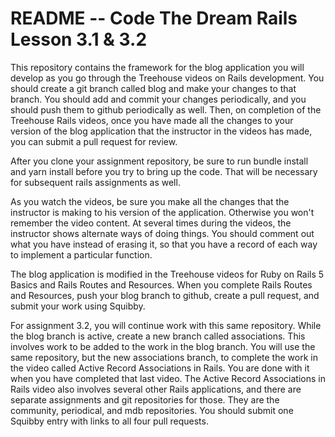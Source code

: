 # README -- Code The Dream Rails Lesson 3.1 & 3.2

This repository contains the framework for the blog application you will develop as you go through the
Treehouse videos on Rails development. You should create a git branch called blog and make your changes
to that branch. You should add and commit your changes periodically, and you should push them to github
periodically as well. Then, on completion of the Treehouse Rails videos, once you have made all the
changes to your version of the blog application that the instructor in the videos has made, you can
submit a pull request for review.

After you clone your assignment repository, be sure to run bundle install and yarn install
before you try to bring up the
code. That will be necessary for subsequent rails assignments as well.

As you watch the videos, be sure you make all the changes that the instructor is making to his version of
the application. Otherwise you won't remember the video content. At several times during the videos, the
instructor shows alternate ways of doing things. You should comment out what you have instead of erasing
it, so that you have a record of each way to implement a particular function.

The blog application is modified in the Treehouse videos for Ruby on Rails 5 Basics and Rails Routes and
Resources.  When you complete Rails Routes and Resources, push your blog branch to github, create
a pull request, and submit your work using Squibby.

For assignment 3.2, you will continue work with this same repository.
While the blog branch is active, create a new branch called associations.  This involves
work to be added to the work in the blog branch.  You will use the same repository,
but the new associations branch, to complete the work in the video called
Active Record Associations in Rails. You are done with it when you have completed that
last video. The Active Record Associations in Rails video also involves several other Rails applications,
and there are separate assignments and git repositories for those.  They are the community,
periodical, and mdb repositories.  You should submit one Squibby entry with links to all four
pull requests.
